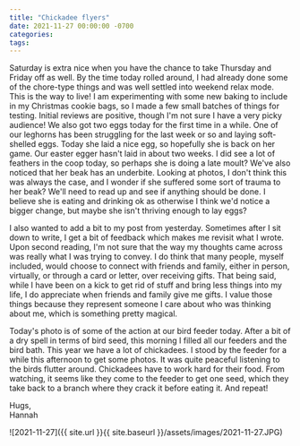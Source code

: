```yaml
---
title: "Chickadee flyers"
date: 2021-11-27 00:00:00 -0700
categories:
tags:
---
```


Saturday is extra nice when you have the chance to take Thursday and Friday off as well. By the time today rolled around, I had already done some of the chore-type things and was well settled into weekend relax mode. This is the way to live! I am experimenting with some new baking to include in my Christmas cookie bags, so I made a few small batches of things for testing. Initial reviews are positive, though I'm not sure I have a very picky audience! We also got two eggs today for the first time in a while. One of our leghorns has been struggling for the last week or so and laying soft-shelled eggs. Today she laid a nice egg, so hopefully she is back on her game. Our easter egger hasn't laid in about two weeks. I did see a lot of feathers in the coop today, so perhaps she is doing a late moult? We've also noticed that her beak has an underbite. Looking at photos, I don't think this was always the case, and I wonder if she suffered some sort of trauma to her beak? We'll need to read up and see if anything should be done. I believe she is eating and drinking ok as otherwise I think we'd notice a bigger change, but maybe she isn't thriving enough to lay eggs?

I also wanted to add a bit to my post from yesterday. Sometimes after I sit down to write, I get a bit of feedback which makes me revisit what I wrote. Upon second reading, I'm not sure that the way my thoughts came across was really what I was trying to convey. I do think that many people, myself included, would choose to connect with friends and family, either in person, virtually, or through a card or letter, over receiving gifts. That being said, while I have been on a kick to get rid of stuff and bring less things into my life, I do appreciate when friends and family give me gifts. I value those things because they represent someone I care about who was thinking about me, which is something pretty magical.

Today's photo is of some of the action at our bird feeder today. After a bit of a dry spell in terms of bird seed, this morning I filled all our feeders and the bird bath. This year we have a lot of chickadees. I stood by the feeder for a while this afternoon to get some photos. It was quite peaceful listening to the birds flutter around. Chickadees have to work hard for their food. From watching, it seems like they come to the feeder to get one seed, which they take back to a branch where they crack it before eating it. And repeat!

Hugs,<br />
Hannah

![2021-11-27]({{ site.url }}{{ site.baseurl }}/assets/images/2021-11-27.JPG)